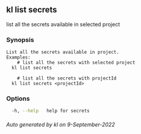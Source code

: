 ## kl list secrets

list all the secrets available in selected project

### Synopsis

```
List all the secrets available in project.
Examples:
	# list all the secrets with selected project
  kl list secrets

	# list all the secrets with projectId
  kl list secrets <projectId>

```

### Options

```bash
  -h, --help   help for secrets
```



###### Auto generated by kl on 9-September-2022
